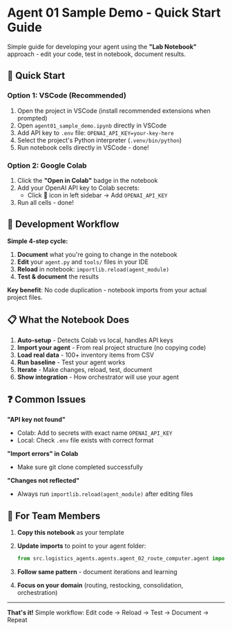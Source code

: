 # Agent 01 Sample Demo - Quick Start Guide

Simple guide for developing your agent using the **"Lab Notebook"** approach - edit your code, test in notebook, document results.

## 🚀 **Quick Start**

### **Option 1: VSCode (Recommended)**

1. Open the project in VSCode (install recommended extensions when prompted)
2. Open `agent01_sample_demo.ipynb` directly in VSCode
3. Add API key to `.env` file: `OPENAI_API_KEY=your-key-here`
4. Select the project's Python interpreter (`.venv/bin/python`)
5. Run notebook cells directly in VSCode - done!

### **Option 2: Google Colab**

1. Click the **"Open in Colab"** badge in the notebook
2. Add your OpenAI API key to Colab secrets:
   - Click 🔑 icon in left sidebar → Add `OPENAI_API_KEY`
3. Run all cells - done!

## 🔄 **Development Workflow**

**Simple 4-step cycle:**

1. **Document** what you're going to change in the notebook
2. **Edit** your `agent.py` and `tools/` files in your IDE
3. **Reload** in notebook: `importlib.reload(agent_module)`
4. **Test & document** the results

**Key benefit**: No code duplication - notebook imports from your actual project files.

## 📋 **What the Notebook Does**

1. **Auto-setup** - Detects Colab vs local, handles API keys
2. **Import your agent** - From real project structure (no copying code)
3. **Load real data** - 100+ inventory items from CSV
4. **Run baseline** - Test your agent works
5. **Iterate** - Make changes, reload, test, document
6. **Show integration** - How orchestrator will use your agent

## ❓ **Common Issues**

**"API key not found"**

- Colab: Add to secrets with exact name `OPENAI_API_KEY`
- Local: Check `.env` file exists with correct format

**"Import errors" in Colab**

- Make sure git clone completed successfully

**"Changes not reflected"**

- Always run `importlib.reload(agent_module)` after editing files

## 📝 **For Team Members**

1. **Copy this notebook** as your template
2. **Update imports** to point to your agent folder:

   ```python
   from src.logistics_agents.agents.agent_02_route_computer.agent import RouteComputer
   ```

3. **Follow same pattern** - document iterations and learning
4. **Focus on your domain** (routing, restocking, consolidation, orchestration)

---

**That's it!** Simple workflow: Edit code → Reload → Test → Document → Repeat
